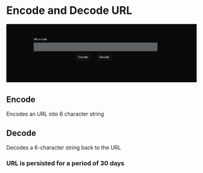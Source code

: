 # Encode and Decode URL

<p align="center">
  <img alt="Page" src="./ED.PNG">
</p>

## Encode
Encodes an URL into 6 character string

## Decode
Decodes a 6-character string back to the URL

### URL is persisted for a period of 30 days

